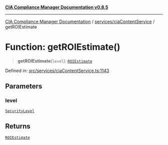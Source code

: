 [**CIA Compliance Manager Documentation v0.8.5**](../../../README.md)

***

[CIA Compliance Manager Documentation](../../../modules.md) / [services/ciaContentService](../README.md) / getROIEstimate

# Function: getROIEstimate()

> **getROIEstimate**(`level`): [`ROIEstimate`](../../../types/cia-services/interfaces/ROIEstimate.md)

Defined in: [src/services/ciaContentService.ts:1143](https://github.com/Hack23/cia-compliance-manager/blob/3ae0301247f765ba03c8c0fe645db4718bb8af76/src/services/ciaContentService.ts#L1143)

## Parameters

### level

[`SecurityLevel`](../../../types/cia/type-aliases/SecurityLevel.md)

## Returns

[`ROIEstimate`](../../../types/cia-services/interfaces/ROIEstimate.md)
